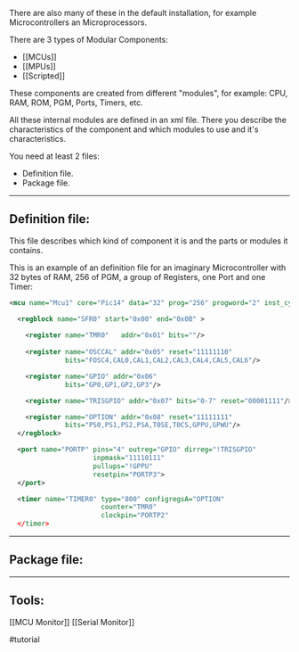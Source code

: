 There are also many of these in the default installation, for example Microcontrollers an Microprocessors.

There are 3 types of Modular Components:
- [[MCUs]]
- [[MPUs]]
- [[Scripted]]

These components are created from different "modules", for example: CPU, RAM, ROM, PGM, Ports, Timers, etc.

All these internal modules are defined in an xml file. There you describe the characteristics of the component and which modules to use and it's characteristics.

You need at least 2 files:
- Definition file.
- Package file.

---

## Definition file:

This file describes which kind of component it is and the  parts or modules it contains.

This is an example of an definition file for an imaginary Microcontroller with 32 bytes of RAM, 256 of PGM, a group of Registers, one Port and one Timer:

```xml
<mcu name="Mcu1" core="Pic14" data="32" prog="256" progword="2" inst_cycle="4">

  <regblock name="SFR0" start="0x00" end="0x0B" >
  
    <register name="TMR0"   addr="0x01" bits=""/>
    
    <register name="OSCCAL" addr="0x05" reset="11111110"
              bits="FOSC4,CAL0,CAL1,CAL2,CAL3,CAL4,CAL5,CAL6"/>

    <register name="GPIO" addr="0x06" 
              bits="GP0,GP1,GP2,GP3"/>

    <register name="TRISGPIO" addr="0x07" bits="0-7" reset="00001111"/>

    <register name="OPTION" addr="0x08" reset="11111111"
              bits="PS0,PS1,PS2,PSA,T0SE,T0CS,GPPU,GPWU"/>
  </regblock>

  <port name="PORTP" pins="4" outreg="GPIO" dirreg="!TRISGPIO" 
                     inpmask="11110111" 
                     pullups="!GPPU" 
                     resetpin="PORTP3">
  </port>

  <timer name="TIMER0" type="800" configregsA="OPTION"
                       counter="TMR0"
                       clockpin="PORTP2"
  </timer>
```

---

## Package file:


---

## Tools:
[[MCU Monitor]]
[[Serial Monitor]]

#tutorial 
